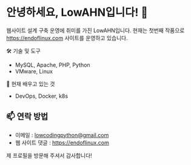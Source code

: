 # 안녕하세요, LowAHN입니다! 👋

웹사이트 설계 구축 운영에 취미를 가진 LowAHN입니다. 
현재는 첫번째 작품으로 https://endoflinux.com 사이트를 운영하고 있습니다.

🛠️ 기술 및 도구
- MySQL, Apache, PHP, Python
- VMware, Linux

🌱 현재 배우고 있는 것
- DevOps, Docker, k8s

## 📫 연락 방법
- 이메일 : lowcodingpython@gmail.com
- 웹 사이트 댓글 : https://endoflinux.com
  
제 프로필을 방문해 주셔서 감사합니다! 
